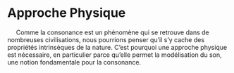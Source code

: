 # Approche Physique


&nbsp;&nbsp;&nbsp;&nbsp;
    Comme la consonance est un phénomène qui se retrouve dans de  nombreuses civilisations, nous pourrions penser qu’il s’y cache des propriétés intrinsèques de la nature. C’est pourquoi une approche physique est nécessaire, en particulier parce qu’elle permet la modélisation du son, une notion fondamentale pour la consonance.